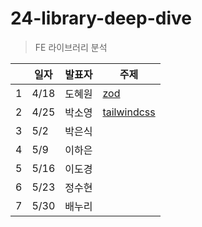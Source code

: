 # 24-library-deep-dive

>  FE 라이브러리 분석

|  | 일자  | 발표자 | 주제 |
|--|------|------|------|
| 1| 4/18 | 도혜원 | [zod](https://github.com/livid-fe-study/24-library-deep-dive/tree/main/w01) |
| 2| 4/25 | 박소영 | [tailwindcss](https://github.com/livid-fe-study/24-library-deep-dive/tree/main/w02) |
| 3| 5/2  | 박은식 | |
| 4| 5/9  | 이하은 | |
| 5| 5/16 | 이도경 | |
| 6| 5/23 | 정수현 | |
| 7| 5/30 | 배누리 | |

